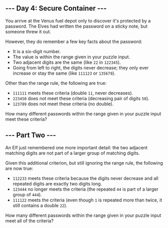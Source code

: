## --- Day 4: Secure Container ---

You arrive at the Venus fuel depot only to discover it's protected by a password. The Elves had written the password on a sticky note, but someone threw it out.

However, they do remember a few key facts about the password:

 - It is a six-digit number.
 - The value is within the range given in your puzzle input.
 - Two adjacent digits are the same (like `22` in `122345`).
 - Going from left to right, the digits never decrease; they only ever increase or stay the same (like `111123` or `135679`).

Other than the range rule, the following are true:

 - `111111` meets these criteria (double `11`, never decreases).
 - `223450` does not meet these criteria (decreasing pair of digits `50`).
 - `123789` does not meet these criteria (no double).

How many different passwords within the range given in your puzzle input meet these criteria?

## --- Part Two ---

An Elf just remembered one more important detail: the two adjacent matching digits are not part of a larger group of matching digits.

Given this additional criterion, but still ignoring the range rule, the following are now true:

 - `112233` meets these criteria because the digits never decrease and all repeated digits are exactly two digits long.
 - `123444` no longer meets the criteria (the repeated `44` is part of a larger group of `444`).
 - `111122` meets the criteria (even though `1` is repeated more than twice, it still contains a double `22`).

How many different passwords within the range given in your puzzle input meet all of the criteria?
